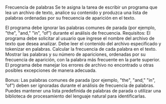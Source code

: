 Frecuencia de palabras
Se te asigna la tarea de escribir un programa que lea un archivo de texto, analice su contenido y produzca una lista de palabras ordenadas por su frecuencia de aparición en el texto.

El programa debe ignorar las palabras comunes de parada (por ejemplo, "the", "and," "in", “of”) durante el análisis de frecuencia.
Requisitos:
El programa debe solicitar al usuario que ingrese el nombre del archivo de texto que desea analizar.
Debe leer el contenido del archivo especificado y tokenizar en palabras.
Calcular la frecuencia de cada palabra en el texto.
Mostrar las palabras y su número de apariciones, ordenadas por su frecuencia de aparición, con la palabra más frecuente en la parte superior.
El programa debe manejar los errores de archivo no encontrado u otras posibles excepciones de manera adecuada.

Bonus: Las palabras comunes de parada (por ejemplo, "the", "and," "in", “of”) deben ser ignoradas durante el análisis de frecuencia de palabras. Puedes mantener una lista predefinida de palabras de parada o utilizar una biblioteca de procesamiento del lenguaje natural para identificarlas.
